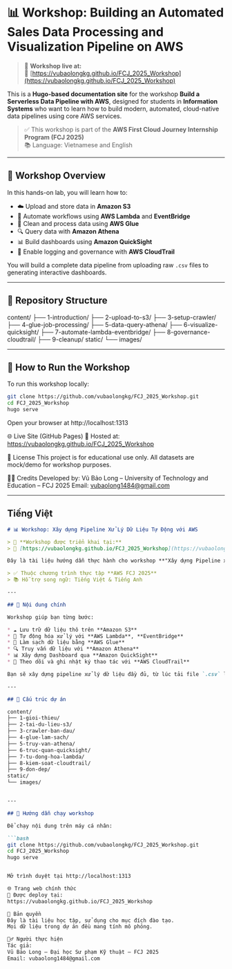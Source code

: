 # 📊 Workshop: Building an Automated Sales Data Processing and Visualization Pipeline on AWS

> 📘 **Workshop live at:**  
> 🔗 [https://vubaolongkg.github.io/FCJ_2025_Workshop](https://vubaolongkg.github.io/FCJ_2025_Workshop)

This is a **Hugo-based documentation site** for the workshop **Build a Serverless Data Pipeline with AWS**, designed for students in **Information Systems** who want to learn how to build modern, automated, cloud-native data pipelines using core AWS services.

> ✅ This workshop is part of the **AWS First Cloud Journey Internship Program (FCJ 2025)**  
> 📚 Language: Vietnamese and English

---

## 📌 Workshop Overview

In this hands-on lab, you will learn how to:

* ☁️ Upload and store data in **Amazon S3**
* 🔁 Automate workflows using **AWS Lambda** and **EventBridge**
* 🧹 Clean and process data using **AWS Glue**
* 🔍 Query data with **Amazon Athena**
* 📊 Build dashboards using **Amazon QuickSight**
* 🔐 Enable logging and governance with **AWS CloudTrail**

You will build a complete data pipeline from uploading raw `.csv` files to generating interactive dashboards.

---

## 📂 Repository Structure

content/
├── 1-introduction/
├── 2-upload-to-s3/
├── 3-setup-crawler/
├── 4-glue-job-processing/
├── 5-data-query-athena/
├── 6-visualize-quicksight/
├── 7-automate-lambda-eventbridge/
├── 8-governance-cloudtrail/
├── 9-cleanup/
static/
└── images/


---

## 🚀 How to Run the Workshop

To run this workshop locally:

```bash
git clone https://github.com/vubaolongkg/FCJ_2025_Workshop.git
cd FCJ_2025_Workshop
hugo serve
```
Open your browser at http://localhost:1313

🌐 Live Site (GitHub Pages)
📌 Hosted at:
https://vubaolongkg.github.io/FCJ_2025_Workshop

📄 License
This project is for educational use only.
All datasets are mock/demo for workshop purposes.

🙇‍♂️ Credits
Developed by:
Vũ Bảo Long – University of Technology and Education – FCJ 2025
Email: vubaolong1484@gmail.com


---

## Tiếng Việt

```markdown
# 📊 Workshop: Xây dựng Pipeline Xử Lý Dữ Liệu Tự Động với AWS

> 📘 **Workshop được triển khai tại:**  
> 🔗 [https://vubaolongkg.github.io/FCJ_2025_Workshop](https://vubaolongkg.github.io/FCJ_2025_Workshop)

Đây là tài liệu hướng dẫn thực hành cho workshop **"Xây dựng Pipeline xử lý dữ liệu tự động với AWS"**, nằm trong chương trình thực tập **AWS First Cloud Journey (FCJ 2025)** dành cho sinh viên ngành **Hệ thống thông tin**.

> ✅ Thuộc chương trình thực tập **AWS FCJ 2025**  
> 📚 Hỗ trợ song ngữ: Tiếng Việt & Tiếng Anh

---

## 📌 Nội dung chính

Workshop giúp bạn từng bước:

* ☁️ Lưu trữ dữ liệu thô trên **Amazon S3**
* 🔁 Tự động hóa xử lý với **AWS Lambda**, **EventBridge**
* 🧹 Làm sạch dữ liệu bằng **AWS Glue**
* 🔍 Truy vấn dữ liệu với **Amazon Athena**
* 📊 Xây dựng Dashboard qua **Amazon QuickSight**
* 🔐 Theo dõi và ghi nhật ký thao tác với **AWS CloudTrail**

Bạn sẽ xây dựng pipeline xử lý dữ liệu đầy đủ, từ lúc tải file `.csv` lên cho đến phân tích và hiển thị báo cáo trực quan.

---

## 📂 Cấu trúc dự án

content/
├── 1-gioi-thieu/
├── 2-tai-du-lieu-s3/
├── 3-crawler-ban-dau/
├── 4-glue-lam-sach/
├── 5-truy-van-athena/
├── 6-truc-quan-quicksight/
├── 7-tu-dong-hoa-lambda/
├── 8-kiem-soat-cloudtrail/
├── 9-don-dep/
static/
└── images/


---

## 🚀 Hướng dẫn chạy workshop

Để chạy nội dung trên máy cá nhân:

```bash
git clone https://github.com/vubaolongkg/FCJ_2025_Workshop.git
cd FCJ_2025_Workshop
hugo serve


Mở trình duyệt tại http://localhost:1313

🌐 Trang web chính thức
📌 Được deploy tại:
https://vubaolongkg.github.io/FCJ_2025_Workshop

📄 Bản quyền
Đây là tài liệu học tập, sử dụng cho mục đích đào tạo.
Mọi dữ liệu trong dự án đều mang tính mô phỏng.

🙇‍♂️ Người thực hiện
Tác giả:
Vũ Bảo Long – Đại học Sư phạm Kỹ thuật – FCJ 2025
Email: vubaolong1484@gmail.com

